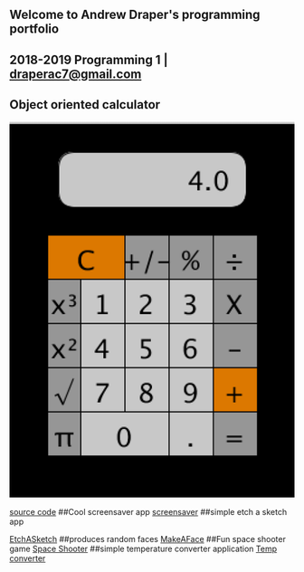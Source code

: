 ## Welcome to Andrew Draper's programming portfolio
## 2018-2019 Programming 1 | draperac7@gmail.com

## Object oriented calculator
![calculator](https://github.com/9656519/Portfolio/blob/master/Calculator/calc01.png)

[source code](https://github.com/9656519/Portfolio/blob/master/CALCULATOR_REAL%205.zip)
##Cool screensaver app
[screensaver](https://github.com/9656519/Portfolio/tree/master/screensaver_app)
##simple etch a sketch app

[EtchASketch](https://github.com/9656519/Portfolio/blob/master/EtxhASketch.pde)
##produces random faces
[MakeAFace](https://github.com/9656519/Portfolio/tree/master/make_a_face)
##Fun space shooter game
[Space Shooter](https://github.com/9656519/Portfolio/tree/master/SPACE_SHIP)
##simple temperature converter application
[Temp converter](https://github.com/9656519/Portfolio/tree/master/TEMP_CONV)
